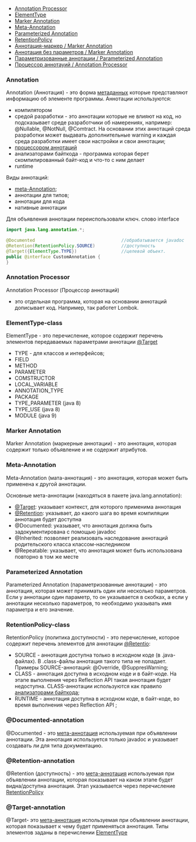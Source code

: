 
* [Annotation Processor](#annotation-processor)
* [ElementType](#elementtype-class)
* [Marker Annotation](#marker-annotation)
* [Meta-Annotation](#meta-annotation)
* [Parameterized Annotation](#parameterized-annotation)
* [RetentionPolicy](#retentionpolicy-class)
* [Аннотация-маркер / Marker Annotation](#marker-annotation)
* [Аннотация без параметров / Marker Annotation](#marker-annotation)
* [Параметризованные аннотации / Parameterized Annotation](#parameterized-annotation)
* [Процессор аннотауий / Annotation Processor](#annotation-processor)

### Annotation
Annotation (Аннотация) - это форма [метаданных](/index.md#metadata) которые представляют информацию об элементе программы. Аннотации используются:
* компилятором 
* средой разработки - это аннотации которые не влияют на код, но подсказывает среде разработчики об намерениях, например: @Nullable, @NotNull, @Comtract. На основании этих аннотаций среда разработки может выдавать дополнительные warning и каждая среда разработки имеет свои настройки и свои аннотации;
* [процессором аннотаций](#annotation-processor) 
* анализаторами байткода - программа которая берет скомпилированный байт-код и что-то с ним делает
* runtime

Виды аннотаций:
* [meta-Annotation](#meta-annotation);
* аннотации для типов;
* аннотации для кода
* нативные аннотации


Для объявления аннотации переиспользовали ключ. слово interface

```java
import java.lang.annotation.*;

@Documented                                 //обрабатывается javadoc
@Retention(RetentionPolicy.SOURCE)          //доступность
@Target({ElementType.TYPE})                 //целевой объект. 
public @interface CustomAnnotation {
}
```


### Annotation Processor
Annotation Processor (Процессор аннотаций) 
- это отдельная программа, которая на основании аннотаций дописывает код. Например, так работет Lombok.

### ElementType-class
ElementType - это перечисление, которое содержит перечень элементов передаваемых параметрами аннотации [@Target](#target-annotation)
* TYPE - для классов и интерфейсов;
* FIELD
* METHOD
* PARAMETER
* COMSTRUCTOR
* LOCAL_VARIABLE
* ANNOTATION_TYPE
* PACKAGE
* TYPE_PARAMETER (java 8)
* TYPE_USE (java 8)
* MODULE (java 9)


### Marker Annotation
Marker Annotation (маркерные аннотации) - это аннотация, которая содержит только объявление и не содержит атрибутов.

### Meta-Annotation
Meta-Annotation (мата-аннотация) - это аннотация, которая может быть применена к другой аннотации.

Основные мета-аннотации (находяться в пакете java.lang.annotation):
* [@Target](#target-annotation): указывает контекст, для которого применима аннотация
* [@Retention](#retention-annotation): указывает, до какого шага во время компиляции аннотация будет доступна
* @Documented: указывает, что аннотация должна быть задокументирована с помощью javadoc
* @Inherited: позволяет реализовать наследование аннотаций родительского класса классом-наследником
* @Repeatable: указывает, что аннотация может быть использована повторно в том же месте

### Parameterized Annotation
Parameterized Annotation (параметризованные аннотации) - это аннотация, которая может принимать один или несколько параметров. Если у аннотации один параметр, то он указывается в скобках, а если у аннотации несколько параметров, то необходимо указывать имя параметра и его значение.

### RetentionPolicy-class
RetentionPolicy (политика доступности) - это перечисление, которое содержит перечень элементов для аннотации [@Retentio](#retentionpolicy-class):
* SOURCE - аннотация доступна только в исходном коде (в .java-файлах). В .class-файлы аннотация такого типа не попадает. Примеры SOURCE-аннотаций: @Override, @SuppresWarning; 
* CLASS - аннотация доступна в исходном коде и в байт-коде. На этапе выполнения через Reflection API такая аннотация будет недоступна. CLASS-аннотации используются как правило [анализаторами байткода](/java.md#bytecode-analyzer); 
* RUNTIME - аннотация доступна в исходном коде, в байт-коде, во время выполнения через Reflection API ;

### @Documented-annotation
@Documented - это [мета-аннотация](#meta-annotation) используемая при объявлении аннотации. Эта аннотация используется только javadoc и указывает создавать ли для типа документацию.

### @Retention-annotation
@Retention (доступность) - это [мета-аннотация](#meta-annotation) используемая при объявлении аннотации, которая показывает на каком этапе будет видна/доступна аннотация. Этап указывается через перечисление [RetentionPolicy](#retentionpolicy-class)

### @Target-annotation
@Target- это [мета-аннотация](#meta-annotation) используемая при объявлении аннотации, которая показывает к чему будет применяться аннотация. Типы элементов заданы в перечислении [ElementType](#elementtype-class) 